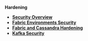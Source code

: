 <strong>Hardening<strong>
        

<ul>
    <li><a href="/articles/99_fabric_infras/devops/01_fabric_security_overview.md">Security Overview</a></li>
    <li><a href="/articles/99_fabric_infras/devops/02_fabric_environments.md">Fabric Environments Security</a></li>
    <li><a href="/articles/99_fabric_infras/devops/03_fabric_and_cassandra_hardening.md">Fabric and Cassandra Hardening</a></li>
	<li><a href="/articles/99_fabric_infras/devops/04_kafka_hardening.md">Kafka Security</a></li>
</ul>